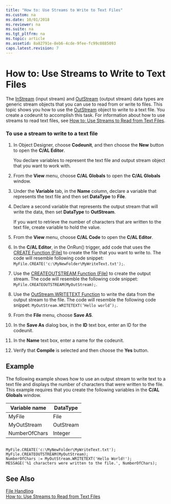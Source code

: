 ```yaml
---
title: "How to: Use Streams to Write to Text Files"
ms.custom: na
ms.date: 10/01/2018
ms.reviewer: na
ms.suite: na
ms.tgt_pltfrm: na
ms.topic: article
ms.assetid: 8a82791e-8eb6-4cde-9fee-fc99c0885093
caps.latest.revision: 7
---
```

# How to: Use Streams to Write to Text Files
The [InStream](InStream.md) \(input stream\) and [OutStream](OutStream.md) \(output stream\) data types are generic stream objects that you can use to read from or write to files. This topic shows you how to use the [OutStream](OutStream.md) object to write to a text file. You create a codeunit to accomplish this task. For information about how to use streams to read text files, see [How to: Use Streams to Read from Text Files](How-to--Use-Streams-to-Read-from-Text-Files.md).  
  
### To use a stream to write to a text file  
  
1.  In Object Designer, choose **Codeunit**, and then choose the **New** button to open the **C/AL Editor**.  
  
     You declare variables to represent the text file and output stream object that you want to work with.  
  
2.  From the **View** menu, choose **C/AL Globals** to open the **C/AL Globals** window.  
  
3.  Under the **Variable** tab, in the **Name** column, declare a variable that represents the text file and then set **DataType** to **File**.  
  
4.  Declare a second variable that represents the output stream that will write the data, then set **DataType** to **OutStream**.  
  
     If you want to retrieve the number of characters that are written to the text file, create variable to hold the value.  
  
5.  From the **View** menu, choose **C/AL Code** to open the **C/AL Editor**.  
  
6.  In the **C/AL Editor**, in the OnRun\(\) trigger, add code that uses the [CREATE Function \(File\)](CREATE-Function--File-.md) to create the file that you want to write to. The code will resemble following code snippet: `MyFile.CREATE('c:\MyNewFolder\MyWriteText.txt');`.  
  
7.  Use the [CREATEOUTSTREAM Function \(File\)](CREATEOUTSTREAM-Function--File-.md) to create the output stream. The code will resemble the following code snippet: `MyFile.CREATEOUTSTREAM(MyOutStream);`.  
  
8.  Use the [OutStream.WRITETEXT Function](OutStream-WRITETEXT-Function.md) to write the data from the output stream to the file. The code will resemble the following code snippet: `MyOutStream.WRITETEXT(‘Hello world’);`.  
  
9. From the **File** menu, choose **Save AS**.  
  
10. In the **Save As** dialog box, in the **ID** text box, enter an ID for the codeunit.  
  
11. In the **Name** text box, enter a name for the codeunit.  
  
12. Verify that **Compile** is selected and then choose the **Yes** button.  
  
## Example  
 The following example shows how to use an output stream to write text to a text file and displays the number of characters that were written to the file. This example requires that you create the following variables in the **C/AL Globals** window.  
  
|Variable name|DataType|  
|-------------------|--------------|  
|MyFile|File|  
|MyOutStream|OutStream|  
|NumberOfChars|Integer|  
  
```  
  
MyFile.CREATE('c:\MyNewFolder\MyWriteText.txt');  
MyFile.CREATEOUTSTREAM(MyOutStream);  
NumberOfChars := MyOutStream.WRITETEXT('Hello World!');  
MESSAGE('%1 characters were written to the file.', NumberOfChars);  
```  
  
## See Also  
 [File Handling](File-Handling.md)   
 [How to: Use Streams to Read from Text Files](How-to--Use-Streams-to-Read-from-Text-Files.md)
